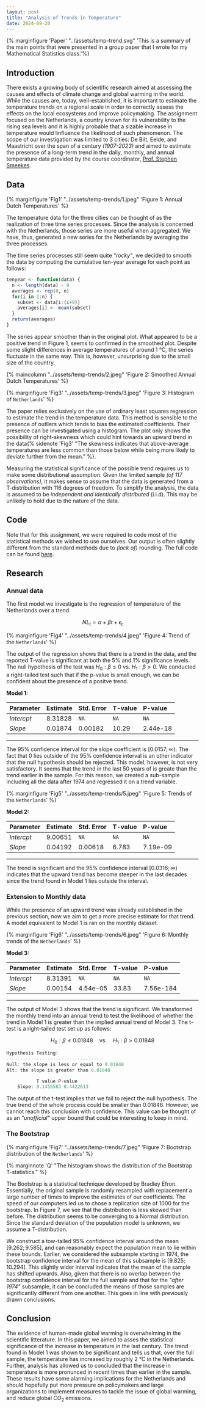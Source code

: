 ```yaml
---
layout: post
title: "Analysis of Trends in Temperature"
date: 2024-09-20
---
```


{% marginfigure 'Paper' "../assets/temp-trend.svg" 'This is a summary of the main points that were presented in a group paper that I wrote for my Mathematical Statistics class.'%}

## Introduction

There exists a growing body of scientific research aimed at assessing the causes and effects of climate change and global warming in the world. While the causes are, today, well-established, it is important to estimate the temperature trends on a regional scale in order to correctly assess the effects on the local ecosystems and improve policymaking. The assignment focused on the Netherlands, a country known for its vulnerability to the rising sea levels and it is highly probable that a sizable increase in temperature would linfluence the likelihood of such phenomenon. The scope of our investigation was limited to 3 cities: De Bilt, Eelde, and Maastricht over the span of a century *(1907-2023)* and aimed to estimate the presence of a long-term trend in the daily, monthly, and annual temperature data provided by the course coordinator, [Prof. Stephen Smeekes](https://www.stephansmeekes.nl/).

## Data

{% marginfigure 'Fig1' "../assets/temp-trends/1.jpeg" 'Figure 1: Annual Dutch Temperatures' %}

The temperature data for the three cities can be thought of as the realization of three time series processes. Since the analysis is concerned with the Netherlands, those series are more useful when aggregated. We have, thus, generated a new series for the Netherlands by averaging the three processes.

The time series processes still seem quite *"rocky"*, we decided to smooth the data by computing the cumulative ten-year average for each point as follows:

```r
tenyear <- function(data) {
  n <- length(data) - 9 
  averages <- rep(0, n)
  for(i in 1:n) {
    subset <- data[i:(i+9)]  
    averages[i] <- mean(subset)
  }
  return(averages) 
}
```

The series appear smoother than in the original plot. What appeared to be a positive trend in Figure $1$, seems to confirmed in the smoothed plot. Despite some slight differences in average temperatures of around $1$ °C, the series fluctuate in the same way. This is, however, unsurprising due to the small size of the country.

{% maincolumn "../assets/temp-trends/2.jpeg" 'Figure 2: Smoothed Annual Dutch Temperatures' %}

{% marginfigure 'Fig3' "../assets/temp-trends/3.jpeg" 'Figure 3: Histogram of ```Netherlands```' %}

The paper relies exclusively on the use of ordinary least squares regression to estimate the trend in the temperature data. This method is sensible to the presence of outliers which tends to bias the estimated coefficients. Their presence can be investigated using a histogram. The plot only shows the possibility of right-skewness which could hint towards an upward trend in the data{% sidenote 'Fig3' "The skewness indicates that above-average temperatures are less common than those below while being more likely to deviate further from the mean." %}.

Measuring the statistical significance of the possible trend requires us to make some distributional assumption. Given the limited sample *(of $117$ observations)*, it makes sense to assume that the data is generated from a $\text{T}$-distribution with $116$ degrees of freedom. To simplify the analysis, the data is assumed to be *independent and identically distributed* (i.i.d). This may be unlikely to hold due to the nature of the data.

## Code

Note that for this assignment, we were required to code most of the statistical methods we wished to use ourselves. Our output is often slightly different from the standard methods due to *(lack of)* rounding. The full code can be found [here](https://github.com/andreghl/uni/tree/main/ebc2107).

## Research

### Annual data

The first model we investigate is the regression of temperature of the Netherlands over a trend.

$$
\tag{1}
{NL}_{t} = \alpha + \beta t + \epsilon_{t}
$$

{% marginfigure 'Fig4' "../assets/temp-trends/4.jpeg" 'Figure 4: Trend of the ```Netherlands```' %}

The output of the regression shows that there is a trend in the data, and the reported T-value is significant at both the $5\%$ and $1\%$ significance levels. The null hypothesis of the test was $H_{0}: \beta \leq 0$ vs. $H_{1}: \beta \gt 0$. We conducted a right-tailed test such that if the p-value is small enough, we can be confident about the presence of a positve trend.

**Model $1$:**

| Parameter | Estimate | Std. Error | T-value | P-value  |
| :-------- | :------- | :------- | :-------  | :------- |
| *Intercpt*  | 8.31828 | ```NA``` | ```NA```  | ```NA``` |
| *Slope*     | 0.01874  | 0.00182  | 10.29     | 2.44e-18 |

___

The $95\%$ confidence interval for the slope coefficient is $[0.0157; \infty)$. The fact that $0$ lies outside of the $95\%$ confidence interval is an other indicator that the null hypothesis should be rejected. This model, however, is not very satisfactory. It seems that the trend in the last $50$ years of is greate than the trend earlier in the sample. For this reason, we created a sub-sample including all the data after $1974$ and regressed it on a trend variable.

{% marginfigure 'Fig5' "../assets/temp-trends/5.jpeg" 'Figure 5: Trends of the ```Netherlands```' %}

**Model $2$:**

| Parameter | Estimate | Std. Error | T-value | P-value  |
| :-------- | :------- | :------- | :-------  | :------- |
| *Intercpt*  | 9.00651 | ```NA``` | ```NA``` | ```NA``` |
| *Slope*     | 0.04192  | 0.00618  | 6.783   | 7.19e-09 |

____

The trend is significant and the $95\%$ confidence interval $[0.0316; \infty)$ indicates that the upward trend has become steeper in the last decades since the trend found in Model $1$ lies outside the interval.

### Extension to Monthly data

While the presence of an upward trend was already established in the previous section, now we aim to get a more precise estimate for that trend. A model equivalent to Model $1$ is ran on the monthly dataset.

{% marginfigure 'Fig6' "../assets/temp-trends/6.jpeg" 'Figure 6: Monthly trends of the ```Netherlands```' %}

**Model $3$:**

| Parameter | Estimate | Std. Error | T-value | P-value  |
| :-------- | :------- | :------- | :-------  | :------- |
| *Intercpt*  | 8.31391 | ```NA``` | ```NA``` | ```NA``` |
| *Slope*     | 0.00154 | 4.54e-05 | 33.83   | 7.56e-184 |

____

The output of Model $3$ shows that the trend is significant. We transformed the monthly trend into an annual trend to test the likelihood of whether the trend in Model $1$ is greater than the implied annual trend of Model $3$. The t-test is a right-tailed test set up as follows:

$$
H_{0}: \beta \leq 0.01848
\quad \text{vs.} \quad
H_{1}: \beta \gt 0.01848
$$

```r
Hypothesis Testing: 
----------------------------------- 
Null: the slope is less or equal to 0.01848 
Alt: the slope is greater than 0.01848 

           T value P-value 
    Slope: 0.1455583 0.4422613 
```

The output of the t-test implies that we fail to reject the null hypothesis. The true trend of the whole process could be smaller than $0.01848$. However, we cannot reach this conclusion with confidence. This value can be thought of as an *"unofficial"* upper bound that could be interesting to keep in mind.

### The Bootstrap

{% marginfigure 'Fig7' "../assets/temp-trends/7.jpeg" 'Figure 7: Bootstrap distribution of the ```Netherlands```' %}

{% marginnote 'Q' "The histogram shows the distribution of the Bootstrap T-statistics." %}

The Bootstrap is a statistical technique developed by Bradley Efron. Essentially, the original sample is randomly resampled with replacement a large number of times to improve the estimates of our coefficients. The speed of our computers led us to chose a replication size of $1000$ for the bootstrap. In Figure $7$, we see that the distribution is less skewed than before. The distribution seems to be converging to a Normal distribution. Since the standard deviation of the population model is unknown, we assume a T-distribution.

We construct a tow-tailed $95\%$ confidence interval around the mean $[9.262; 9.585]$, and can reasonably expect the population mean to lie within these bounds. Earlier, we considered the subsample starting in $1974$, the bootstrap confidence interval for the mean of this subsample is $[9.825; 10.294]$. This slightly wider interval indicates that the mean of the sample has shifted upwards. Also, given that there is no overlap between the bootstrap confidence interval for the full sample and that for the *"after 1974"* subsample, it can be concluded the means of those samples are significantly different from one another. This goes in line with previously drawn conclusions.

## Conclusion

The evidence of human-made global warming is overwhelming in the scientific litterature. In this paper, we aimed to asses the statistical significance of the increase in temperature in the last century. The trend found in Model $1$ was shown to be significant and tells us that, over the full sample, the temperature has increased by roughly $2$ °C in the Netherlands. Further, analysis has allowed us to concluded that the increase in temperature is more pronunced in recent times than earlier in the sample. These results have some alarming implications for the Netherlands and should hopefully put more pressure on policymakers and large organizations to implement measures to tackle the issue of global warming, and reduce global $CO_{2}$ emissions.